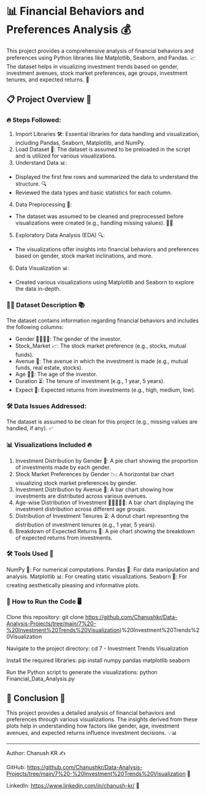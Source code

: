 # 📊 Financial Behaviors and Preferences Analysis 💰

This project provides a comprehensive analysis of financial behaviors and preferences using Python libraries like Matplotlib, Seaborn, and Pandas. 📈 The dataset helps in visualizing investment trends based on gender, investment avenues, stock market preferences, age groups, investment tenures, and expected returns. 🎯

## 📋 Project Overview 🧐

### 🔥 Steps Followed:
1. Import Libraries 🛠️: Essential libraries for data handling and visualization, including Pandas, Seaborn, Matplotlib, and NumPy.
2. Load Dataset 📂: The dataset is assumed to be preloaded in the script and is utilized for various visualizations.
3. Understand Data 📊:
- Displayed the first few rows and summarized the data to understand the structure. 🔍
- Reviewed the data types and basic statistics for each column.
4. Data Preprocessing 🧹:
- The dataset was assumed to be cleaned and preprocessed before visualizations were created (e.g., handling missing values). 🧑‍💻
5. Exploratory Data Analysis (EDA) 🔍:
- The visualizations offer insights into financial behaviors and preferences based on gender, stock market inclinations, and more.
6. Data Visualization 📊:
- Created various visualizations using Matplotlib and Seaborn to explore the data in-depth.

### 🧑‍💼 Dataset Description 📚
The dataset contains information regarding financial behaviors and includes the following columns:

- Gender 👩‍🦰👨‍🦱: The gender of the investor.
- Stock_Market 📈: The stock market preference (e.g., stocks, mutual funds).
- Avenue 🏦: The avenue in which the investment is made (e.g., mutual funds, real estate, stocks).
- Age 🧓👶: The age of the investor.
- Duration ⏳: The tenure of investment (e.g., 1 year, 5 years).
- Expect 💭: Expected returns from investments (e.g., high, medium, low).

### 🛠️ Data Issues Addressed:
The dataset is assumed to be clean for this project (e.g., missing values are handled, if any). ✅

### 📊 Visualizations Included 🔥
1. Investment Distribution by Gender 🍰: A pie chart showing the proportion of investments made by each gender.
2. Stock Market Preferences by Gender 📉: A horizontal bar chart visualizing stock market preferences by gender.
3. Investment Distribution by Avenue 🏢: A bar chart showing how investments are distributed across various avenues.
4. Age-wise Distribution of Investment 👵👩‍🦳👨‍🦳: A bar chart displaying the investment distribution across different age groups.
5. Distribution of Investment Tenures ⏳: A donut chart representing the distribution of investment tenures (e.g., 1 year, 5 years).
6. Breakdown of Expected Returns 💸: A pie chart showing the breakdown of expected returns from investments.

### 🛠️ Tools Used 🔧
NumPy 🔢: For numerical computations.
Pandas 🐼: For data manipulation and analysis.
Matplotlib 📊: For creating static visualizations.
Seaborn 🦢: For creating aesthetically pleasing and informative plots.

### 🚀 How to Run the Code 🖥️
Clone this repository:
git clone https://github.com/Chanushkr/Data-Analysis-Projects/tree/main/7%20-%20Investment%20Trends%20Visualization)%20Investment%20Trends%20Visualization

Navigate to the project directory:
cd 7 - Investment Trends Visualization

Install the required libraries:
pip install numpy pandas matplotlib seaborn

Run the Python script to generate the visualizations:
python Financial_Data_Analysis.py

## 🔑 Conclusion 🎯
This project provides a detailed analysis of financial behaviors and preferences through various visualizations. The insights derived from these plots help in understanding how factors like gender, age, investment avenues, and expected returns influence investment decisions. 💡📊


---
Author: Chanush KR ✍️

GitHub: https://github.com/Chanushkr/Data-Analysis-Projects/tree/main/7%20-%20Investment%20Trends%20Visualization 🔗

LinkedIn: https://www.linkedin.com/in/chanush-kr/ 🔗

